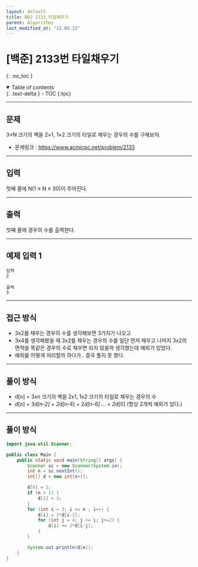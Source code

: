 ```yaml
---
layout: default
title: BOJ 2133_타일채우기
parent: Algorithms
last_modified_at: "22.09.22"
---
```


# [백준] 2133번 타일채우기
{: .no_toc }

<details open markdown="block">
  <summary>
    Table of contents
  </summary>
  {: .text-delta }
- TOC
{:toc}
</details>

---
## 문제
3×N 크기의 벽을 2×1, 1×2 크기의 타일로 채우는 경우의 수를 구해보자.
- 문제링크 :
<a href="https://www.acmicpc.net/problem/2133">https://www.acmicpc.net/problem/2133
</a>

---
## 입력
첫째 줄에 N(1 ≤ N ≤ 30)이 주어진다.

---
## 출력
첫째 줄에 경우의 수를 출력한다.

---
## 예제 입력 1

```
입력
2

출력
3
```

---
## 접근 방식
- 3x2를 채우는 경우의 수를 생각해보면 3가지가 나오고
- 3x4를 생각해봤을 때 3x2를 채우는 경우의 수를 일단 먼저 채우고 나머지 3x2의 면적을 똑같은 경우의 수로 채우면 되지 않을까 생각했는데 예외가 있었다.
- 예외를 어떻게 처리할까 하다가.. 결국 풀지 못 했다.

---

## 풀이 방식
- d[n] = 3xn 크기의 벽을 2x1, 1x2 크기의 타일로 채우는 경우의 수
- d[n] = 3*d[n-2] + 2*d[n-4] + 2*d[n-6] ... + 2*d[0] (항상 2개씩 예외가 있다.)

---

## 풀이 방식
```java
import java.util.Scanner;

public class Main {
    public static void main(String[] args) {
        Scanner sc = new Scanner(System.in);
        int n = sc.nextInt();
        int[] d = new int[n+1];

        d[0] = 1;
        if (n > 1) {
            d[2] = 3;
        }
        for (int i = 3; i <= n ; i++) {
            d[i] = 3*d[i-2];
            for (int j = 4; j <= i; j+=2) {
                d[i] += 2*d[i-j];
            }
        }

        System.out.println(d[n]);
    }
}

```